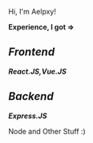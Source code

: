 Hi, I'm Aelpxy!

**Experience, I got =>**

*Frontend*
----------------------
***React.JS,Vue.JS***

*Backend*
----------------------
***Express.JS***

Node and Other Stuff :)
